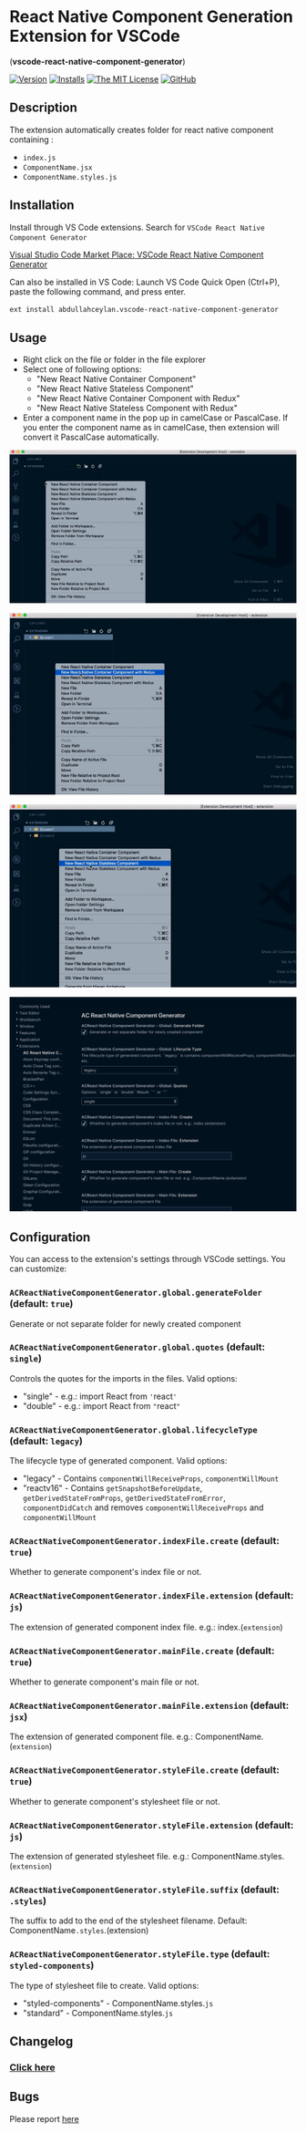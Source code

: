 # React Native Component Generation Extension for VSCode

(**vscode-react-native-component-generator**)

[![Version](https://vsmarketplacebadge.apphb.com/version/abdullahceylan.vscode-react-native-component-generator.svg)](https://marketplace.visualstudio.com/items?itemName=abdullahceylan.vscode-react-native-component-generator)
[![Installs](https://vsmarketplacebadge.apphb.com/installs/abdullahceylan.vscode-react-native-component-generator.svg)](https://marketplace.visualstudio.com/items?itemName=abdullahceylan.vscode-react-native-component-generator)
[![The MIT License](https://flat.badgen.net/badge/license/MIT/orange)](http://opensource.org/licenses/MIT)
[![GitHub](https://flat.badgen.net/github/release/abdullahceylan/vscode-react-native-component-generator)](https://github.com/abdullahceylan/vscode-react-native-component-generator/releases)

## Description

The extension automatically creates folder for react native component containing :

- `index.js`
- `ComponentName.jsx`
- `ComponentName.styles.js`

## Installation

Install through VS Code extensions. Search for `VSCode React Native Component Generator`

[Visual Studio Code Market Place: VSCode React Native Component Generator](https://marketplace.visualstudio.com/items?itemName=abdullahceylan.vscode-react-native-component-generator)

Can also be installed in VS Code: Launch VS Code Quick Open (Ctrl+P), paste the following command, and press enter.

```bash
ext install abdullahceylan.vscode-react-native-component-generator
```

## Usage

- Right click on the file or folder in the file explorer
- Select one of following options:
  - "New React Native Container Component"
  - "New React Native Stateless Component"
  - "New React Native Container Component with Redux"
  - "New React Native Stateless Component with Redux"
- Enter a component name in the pop up in camelCase or PascalCase. If you enter the component name as in camelCase, then extension will convert it PascalCase automatically.

![Container component](assets/images/vscode-1.gif)

![Basic component](assets/images/vscode-2.gif)

![Container component with redux](assets/images/vscode-3.gif)

![Extension settings](assets/images/vscode-settings.png)

## Configuration

You can access to the extension's settings through VSCode settings. You can customize:

### `ACReactNativeComponentGenerator.global.generateFolder` (default: `true`)

Generate or not separate folder for newly created component

### `ACReactNativeComponentGenerator.global.quotes` (default: `single`)

Controls the quotes for the imports in the files. Valid options:

- "single" - e.g.: import React from `'`react`'`
- "double"  - e.g.: import React from `"`react`"`

### `ACReactNativeComponentGenerator.global.lifecycleType` (default: `legacy`)

The lifecycle type of generated component. Valid options:

- "legacy" - Contains `componentWillReceiveProps`, `componentWillMount`
- "reactv16"  - Contains `getSnapshotBeforeUpdate`, `getDerivedStateFromProps`, `getDerivedStateFromError`, `componentDidCatch` and removes `componentWillReceiveProps` and `componentWillMount`

### `ACReactNativeComponentGenerator.indexFile.create` (default: `true`)

Whether to generate component's index file or not.

### `ACReactNativeComponentGenerator.indexFile.extension` (default: `js`)

The extension of generated component index file. e.g.: index.(`extension`)

### `ACReactNativeComponentGenerator.mainFile.create` (default: `true`)

Whether to generate component's main file or not.

### `ACReactNativeComponentGenerator.mainFile.extension` (default: `jsx`)

The extension of generated component file. e.g.: ComponentName.(`extension`)

### `ACReactNativeComponentGenerator.styleFile.create` (default: `true`)

Whether to generate component's stylesheet file or not.

### `ACReactNativeComponentGenerator.styleFile.extension` (default: `js`)

The extension of generated stylesheet file. e.g.: ComponentName.styles.(`extension`)

### `ACReactNativeComponentGenerator.styleFile.suffix` (default: `.styles`)

The suffix to add to the end of the stylesheet filename. Default: ComponentName`.styles`.(extension)

### `ACReactNativeComponentGenerator.styleFile.type` (default: `styled-components`)

The type of stylesheet file to create. Valid options:

- "styled-components" - ComponentName.styles.`js`
- "standard" - ComponentName.styles.`js`

## Changelog

### [Click here](CHANGELOG.md)

## Bugs

Please report [here](https://github.com/abdullahceylan/vscode-react-native-component-generator/issues)
